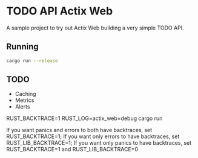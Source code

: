# TODO API Actix Web

A sample project to try out Actix Web building a very simple TODO API.

## Running

```bash
cargo run --release
```

## TODO

- Caching
- Metrics
- Alerts

RUST_BACKTRACE=1 RUST_LOG=actix_web=debug cargo run

If you want panics and errors to both have backtraces, set RUST_BACKTRACE=1;
If you want only errors to have backtraces, set RUST_LIB_BACKTRACE=1;
If you want only panics to have backtraces, set RUST_BACKTRACE=1 and RUST_LIB_BACKTRACE=0